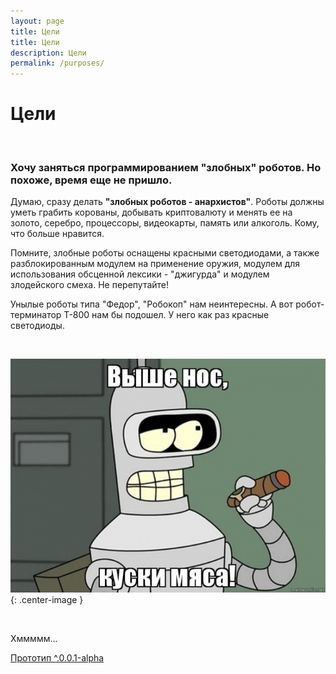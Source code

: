 ```yaml
---
layout: page
title: Цели
title: Цели
description: Цели
permalink: /purposes/
---
```


# Цели

<br/>

### Хочу заняться программированием "злобных" роботов. Но похоже, время еще не пришло.

Думаю, сразу делать **"злобных роботов - анархистов"**. Роботы должны уметь грабить корованы, добывать криптовалюту и менять ее на золото, серебро, процессоры, видеокарты, память или алкоголь. Кому, что больше нравится.

Помните, злобные роботы оснащены красными светодиодами, а также разблокированным модулем на применение оружия, модулем для использования обсценной лексики - "джигурда" и модулем злодейского смеха. Не перепутайте!

Унылые роботы типа "Федор", "Робокоп" нам неинтересны. А вот робот-терминатор T-800 нам бы подошел. У него как раз красные светодиоды.

<br/>

![Злобный робот bender](/img/bender.jpg 'Злобный робот Bender'){: .center-image }

<br/>

Хммммм...

<a href="/img/robo-prototype.gif">Прототип ^.0.0.1-alpha</a>
